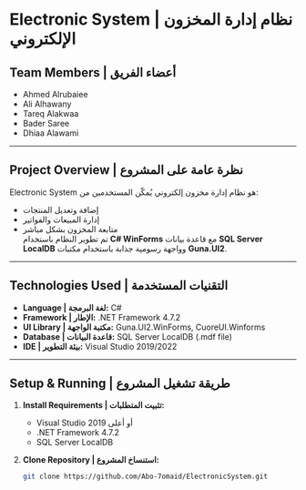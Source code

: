 # Electronic System | نظام إدارة المخزون الإلكتروني

## Team Members | أعضاء الفريق
- Ahmed Alrubaiee
- Ali Alhawany
- Tareq Alakwaa
- Bader Saree
- Dhiaa Alawami

---

## Project Overview | نظرة عامة على المشروع
Electronic System هو نظام إدارة مخزون إلكتروني يُمكّن المستخدمين من:
- إضافة وتعديل المنتجات
- إدارة المبيعات والفواتير
- متابعة المخزون بشكل مباشر  
تم تطوير النظام باستخدام **C# WinForms** مع قاعدة بيانات **SQL Server LocalDB** وواجهة رسومية جذابة باستخدام مكتبات **Guna.UI2**.

---

## Technologies Used | التقنيات المستخدمة
- **Language | لغة البرمجة:** C#  
- **Framework | الإطار:** .NET Framework 4.7.2  
- **UI Library | مكتبة الواجهة:** Guna.UI2.WinForms, CuoreUI.Winforms  
- **Database | قاعدة البيانات:** SQL Server LocalDB (.mdf file)  
- **IDE | بيئة التطوير:** Visual Studio 2019/2022  

---

## Setup & Running | طريقة تشغيل المشروع
1. **Install Requirements | تثبيت المتطلبات:**  
   - Visual Studio 2019 أو أعلى  
   - .NET Framework 4.7.2  
   - SQL Server LocalDB  

2. **Clone Repository | استنساخ المشروع:**  
   ```bash
   git clone https://github.com/Abo-7omaid/ElectronicSystem.git
